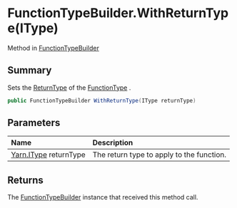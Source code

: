 # FunctionTypeBuilder.WithReturnType(IType)

Method in [FunctionTypeBuilder](/docs/api/csharp/yarn.compiler.functiontypebuilder.md)

## Summary


Sets the  <a href="yarn.functiontype.returntype.md">ReturnType</a>  of the  <a href="yarn.compiler.functiontypebuilder.functiontype.md">FunctionType</a> .


```csharp
public FunctionTypeBuilder WithReturnType(IType returnType)
```

## Parameters

|Name|Description|
|:---|:---|
|[Yarn.IType](/docs/api/csharp/yarn.itype.md) returnType|The return type to apply to the function.|

## Returns

The  <a href="yarn.compiler.functiontypebuilder.md">FunctionTypeBuilder</a>  instance that
received this method call.

